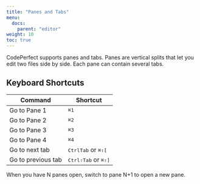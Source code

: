 ```yaml
---
title: "Panes and Tabs"
menu:
  docs:
    parent: "editor"
weight: 10
toc: true
---
```


CodePerfect supports panes and tabs. Panes are vertical splits that let you
edit two files side by side. Each pane can contain several tabs.

## Keyboard Shortcuts

| Command            | Shortcut                              |
| ------------------ | ------------------------------------- |
| Go to Pane 1       | <kbd>⌘1</kbd>                         |
| Go to Pane 2       | <kbd>⌘2</kbd>                         |
| Go to Pane 3       | <kbd>⌘3</kbd>                         |
| Go to Pane 4       | <kbd>⌘4</kbd>                         |
| Go to next tab     | <kbd>CtrlTab</kbd> or <kbd>⌘⇧[</kbd>  |
| Go to previous tab | <kbd>Ctrl⇧Tab</kbd> or <kbd>⌘⇧]</kbd> |

When you have N panes open, switch to pane N+1 to open a new pane.
